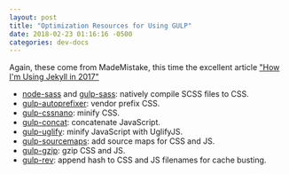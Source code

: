```yaml
---
layout: post
title: "Optimization Resources for Using GULP"
date: 2018-02-23 01:16:16 -0500
categories: dev-docs
---
```

Again, these come from MadeMistake, this time the excellent article ["How I'm Using Jekyll in 2017"](https://mademistakes.com/articles/using-jekyll-2017/)

+ [node-sass](https://github.com/sass/node-sass) and [gulp-sass](https://github.com/dlmanning/gulp-sass): natively compile SCSS files to CSS.
+ [gulp-autoprefixer](https://github.com/sindresorhus/gulp-autoprefixer): vendor prefix CSS.
+ [gulp-cssnano](https://github.com/ben-eb/gulp-cssnano): minify CSS.
+ [gulp-concat](https://github.com/contra/gulp-concat): concatenate JavaScript.
+ [gulp-uglify](https://github.com/terinjokes/gulp-uglify): minify JavaScript with UglifyJS.
+ [gulp-sourcemaps](https://github.com/gulp-sourcemaps/gulp-sourcemaps): add source maps for CSS and JS.
+ [gulp-gzip](https://github.com/jstuckey/gulp-gzip): gzip CSS and JS.
+ [gulp-rev](https://github.com/sindresorhus/gulp-rev): append hash to CSS and JS filenames for cache busting.
